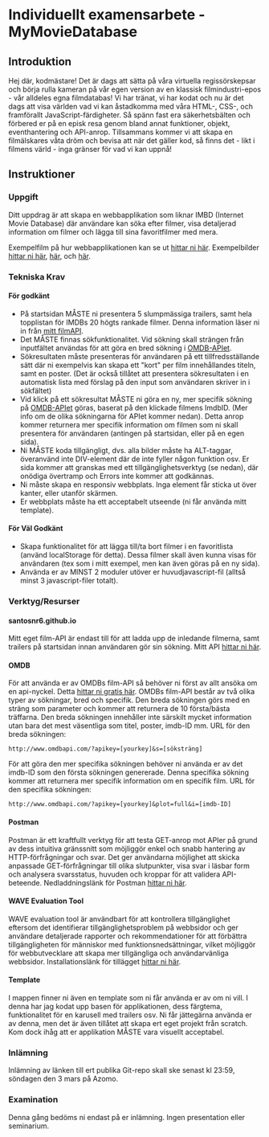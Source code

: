 # Individuellt examensarbete - MyMovieDatabase

## Introduktion
Hej där, kodmästare! Det är dags att sätta på våra virtuella regissörskepsar och börja rulla kameran på vår egen version av en klassisk filmindustri-epos - vår alldeles egna filmdatabas! Vi har tränat, vi har kodat och nu är det dags att visa världen vad vi kan åstadkomma med våra HTML-, CSS-, och framförallt JavaScript-färdigheter. Så spänn fast era säkerhetsbälten och förbered er på en episk resa genom bland annat funktioner, objekt, eventhantering och API-anrop. Tillsammans kommer vi att skapa en filmälskares våta dröm och bevisa att när det gäller kod, så finns det - likt i filmens värld - inga gränser för vad vi kan uppnå!

## Instruktioner

### Uppgift
Ditt uppdrag är att skapa en webbapplikation som liknar IMBD (Internet Movie Database) där användare kan söka efter filmer, visa detaljerad information om filmer och lägga till sina favoritfilmer med mera.

Exempelfilm på hur webbapplikationen kan se ut [hittar ni här](https://vimeo.com/913498023/07076d7fb8?share=copy).
Exempelbilder [hittar ni här](https://drive.google.com/file/d/17IRL7YcKr1dmxWuonzDkxwqbK_L5zBxM/view?usp=sharing), [här](https://drive.google.com/file/d/1ITrGvpT0W7VHCXCIaiV0GEVUumYTpo8K/view?usp=sharing), och [här](https://drive.google.com/file/d/1VEQ-GzUmK1SAw_3ISlyY8ZBgLNXgeB9u/view?usp=sharing).

### Tekniska Krav
#### För godkänt
* På startsidan MÅSTE ni presentera 5 slumpmässiga trailers, samt hela topplistan för IMDBs 20 högts rankade filmer. Denna information läser ni in från [mitt filmAPI](https://santosnr6.github.io/Data/movies.json).
* Det MÅSTE finnas sökfunktionalitet. Vid sökning skall strängen från inputfältet användas för att göra en bred sökning i [OMDB-APIet](https://www.omdbapi.com/).
* Sökresultaten måste presenteras för användaren på ett tillfredsställande sätt där ni exempelvis kan skapa ett "kort" per film innehållandes titeln, samt en poster. (Det är också tillåtet att presentera sökresultaten i en automatisk lista med förslag på den input som användaren skriver in i sökfältet)
* Vid klick på ett sökresultat MÅSTE ni göra en ny, mer specifik sökning på [OMDB-APIet](https://www.omdbapi.com/) göras, baserat på den klickade filmens ImdbID. (Mer info om de olika sökningarna för APIet kommer nedan). Detta anrop kommer returnera mer specifik information om filmen som ni skall presentera för användaren (antingen på startsidan, eller på en egen sida).
* Ni MÅSTE koda tillgängligt, dvs. alla bilder måste ha ALT-taggar, överanvänd inte DIV-element där de inte fyller någon funktion osv. Er sida kommer att granskas med ett tillgänglighetsverktyg (se nedan), där onödiga övertramp och Errors inte kommer att godkännas.
* Ni måste skapa en responsiv webbplats. Inga element får sticka ut över kanter, eller utanför skärmen.
* Er webbplats måste ha ett acceptabelt utseende (ni får använda mitt template).

#### För Väl Godkänt
* Skapa funktionalitet för att lägga till/ta bort filmer i en favoritlista (använd localStorage för detta). Dessa filmer skall även kunna visas för användaren (tex som i mitt exempel, men kan även göras på en ny sida).
* Använda er av MINST 2 moduler utöver er huvudjavascript-fil (alltså minst 3 javascript-filer totalt).

### Verktyg/Resurser
#### santosnr6.github.io
Mitt eget film-API är endast till för att ladda upp de inledande filmerna, samt trailers på startsidan innan användaren gör sin sökning. Mitt API [hittar ni här](https://santosnr6.github.io/Data/movies.json).

#### OMDB
För att använda er av OMDBs film-API så behöver ni först av allt ansöka om en api-nyckel. Detta [hittar ni gratis här](https://www.omdbapi.com/apikey.aspx). 
OMDBs film-API består av två olika typer av sökningar, bred och specifik. Den breda sökningen görs med en sträng som parameter och kommer att returnera de 10 första/bästa träffarna. Den breda sökningen innehåller inte särskilt mycket information utan bara det mest väsentliga som titel, poster, imdb-ID mm. URL för den breda sökningen:
```
http://www.omdbapi.com/?apikey=[yourkey]&s=[söksträng]
```
För att göra den mer specifika sökningen behöver ni använda er av det imdb-ID som den första sökningen genererade. Denna specifika sökning kommer att returnera mer specifik information om en specifik film. URL för den specifika sökningen:
```
http://www.omdbapi.com/?apikey=[yourkey]&plot=full&i=[imdb-ID]
```

#### Postman
Postman är ett kraftfullt verktyg för att testa GET-anrop mot APIer på grund av dess intuitiva gränssnitt som möjliggör enkel och snabb hantering av HTTP-förfrågningar och svar. Det ger användarna möjlighet att skicka anpassade GET-förfrågningar till olika slutpunkter, visa svar i läsbar form och analysera svarsstatus, huvuden och kroppar för att validera API-beteende. Nedladdningslänk för Postman [hittar ni här](https://www.postman.com/downloads/).

#### WAVE Evaluation Tool
WAVE evaluation tool är användbart för att kontrollera tillgänglighet eftersom det identifierar tillgänglighetsproblem på webbsidor och ger användare detaljerade rapporter och rekommendationer för att förbättra tillgängligheten för människor med funktionsnedsättningar, vilket möjliggör för webbutvecklare att skapa mer tillgängliga och användarvänliga webbsidor. Installationslänk för tillägget [hittar ni här](https://chromewebstore.google.com/detail/wave-evaluation-tool/jbbplnpkjmmeebjpijfedlgcdilocofh).

#### Template
I mappen finner ni även en template som ni får använda er av om ni vill. I denna har jag kodat upp basen för applikationen, dess färgtema, funktionalitet för en karusell med trailers osv. Ni får jättegärna använda er av denna, men det är även tillåtet att skapa ert eget projekt från scratch. Kom dock ihåg att er applikation MÅSTE vara visuellt acceptabel.

### Inlämning
Inlämning av länken till ert publika Git-repo skall ske senast kl 23:59, söndagen den 3 mars på Azomo.

### Examination
Denna gång bedöms ni endast på er inlämning. Ingen presentation eller seminarium.